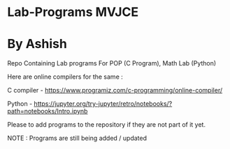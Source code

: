 # Lab-Programs MVJCE
# By Ashish

Repo Containing Lab programs For POP (C Program), Math Lab (Python)

Here are online compilers for the same :

C compiler - https://www.programiz.com/c-programming/online-compiler/

Python - https://jupyter.org/try-jupyter/retro/notebooks/?path=notebooks/Intro.ipynb

Please to add programs to the repository if they are not part of it yet.

NOTE : Programs are still being added / updated
